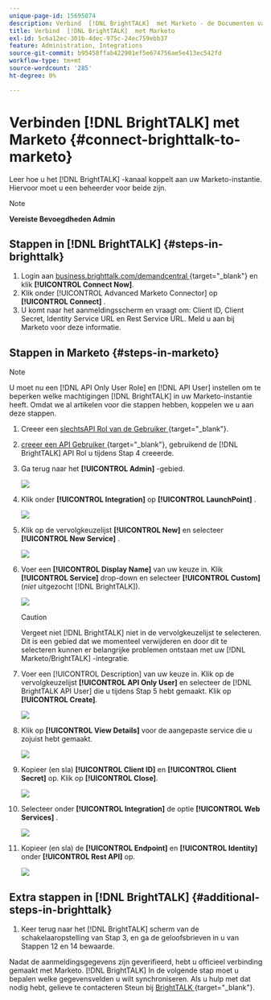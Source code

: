 ```yaml
---
unique-page-id: 15695874
description: Verbind  [!DNL BrightTALK]  met Marketo - de Documenten van Marketo - de Documentatie van het Product
title: Verbind  [!DNL BrightTALK]  met Marketo
exl-id: 5c6a12ec-301b-4dec-975c-24ec759ebb37
feature: Administration, Integrations
source-git-commit: b95458ffab422901ef5e674756ae5e413ec542fd
workflow-type: tm+mt
source-wordcount: '285'
ht-degree: 0%

---
```


# Verbinden [!DNL BrightTALK] met Marketo {#connect-brighttalk-to-marketo}

Leer hoe u het [!DNL BrightTALK] -kanaal koppelt aan uw Marketo-instantie. Hiervoor moet u een beheerder voor beide zijn.

>[!NOTE]
>
>**Vereiste Bevoegdheden Admin**

## Stappen in [!DNL BrightTALK] {#steps-in-brighttalk}

1. Login aan [ business.brighttalk.com/demandcentral ](https://business.brighttalk.com/demandcentral/login){target="_blank"} en klik **[!UICONTROL Connect Now]**.
1. Klik onder [!UICONTROL Advanced Marketo Connector] op **[!UICONTROL Connect]** .
1. U komt naar het aanmeldingsscherm en vraagt om: Client ID, Client Secret, Identity Service URL en Rest Service URL. Meld u aan bij Marketo voor deze informatie.

## Stappen in Marketo {#steps-in-marketo}

>[!NOTE]
>
>U moet nu een [!DNL API Only User Role] en [!DNL API User] instellen om te beperken welke machtigingen [!DNL BrightTALK] in uw Marketo-instantie heeft. Omdat we al artikelen voor die stappen hebben, koppelen we u aan deze stappen.

1. Creeer een [ slechtsAPI Rol van de Gebruiker ](/help/marketo/product-docs/administration/users-and-roles/create-an-api-only-user-role.md){target="_blank"}.

1. [ creeer een API Gebruiker ](/help/marketo/product-docs/administration/users-and-roles/create-an-api-only-user.md){target="_blank"}, gebruikend de [!DNL BrightTALK] API Rol u tijdens Stap 4 creeerde.

1. Ga terug naar het **[!UICONTROL Admin]** -gebied.

   ![](assets/connect-brighttalk-to-marketo-1.png)

1. Klik onder **[!UICONTROL Integration]** op **[!UICONTROL LaunchPoint]** .

   ![](assets/connect-brighttalk-to-marketo-2.png)

1. Klik op de vervolgkeuzelijst **[!UICONTROL New]** en selecteer **[!UICONTROL New Service]** .

   ![](assets/connect-brighttalk-to-marketo-3.png)

1. Voer een **[!UICONTROL Display Name]** van uw keuze in. Klik **[!UICONTROL Service]** drop-down en selecteer **[!UICONTROL Custom]** (_niet_ uitgezocht [!DNL BrightTALK]).

   ![](assets/connect-brighttalk-to-marketo-4.png)

   >[!CAUTION]
   >
   >Vergeet niet [!DNL BrightTALK] niet in de vervolgkeuzelijst te selecteren. Dit is een gebied dat we momenteel verwijderen en door dit te selecteren kunnen er belangrijke problemen ontstaan met uw [!DNL Marketo/BrightTALK] -integratie.

1. Voer een [!UICONTROL Description] van uw keuze in. Klik op de vervolgkeuzelijst **[!UICONTROL API Only User]** en selecteer de [!DNL BrightTALK API User] die u tijdens Stap 5 hebt gemaakt. Klik op **[!UICONTROL Create]**.

   ![](assets/connect-brighttalk-to-marketo-5.png)

1. Klik op **[!UICONTROL View Details]** voor de aangepaste service die u zojuist hebt gemaakt.

   ![](assets/connect-brighttalk-to-marketo-6.png)

1. Kopieer (en sla) **[!UICONTROL Client ID]** en **[!UICONTROL Client Secret]** op. Klik op **[!UICONTROL Close]**.

   ![](assets/connect-brighttalk-to-marketo-7.png)

1. Selecteer onder **[!UICONTROL Integration]** de optie **[!UICONTROL Web Services]** .

   ![](assets/connect-brighttalk-to-marketo-8.png)

1. Kopieer (en sla) de **[!UICONTROL Endpoint]** en **[!UICONTROL Identity]** onder **[!UICONTROL Rest API]** op.

   ![](assets/connect-brighttalk-to-marketo-9.png)

## Extra stappen in [!DNL BrightTALK] {#additional-steps-in-brighttalk}

1. Keer terug naar het [!DNL BrightTALK] scherm van de schakelaaropstelling van Stap 3, en ga de geloofsbrieven in u van Stappen 12 en 14 bewaarde.

Nadat de aanmeldingsgegevens zijn geverifieerd, hebt u officieel verbinding gemaakt met Marketo. [!DNL BrightTALK] In de volgende stap moet u bepalen welke gegevensvelden u wilt synchroniseren. Als u hulp met dat nodig hebt, gelieve te contacteren Steun bij [ BrightTALK ](https://www.brighttalk.com/){target="_blank"}.
